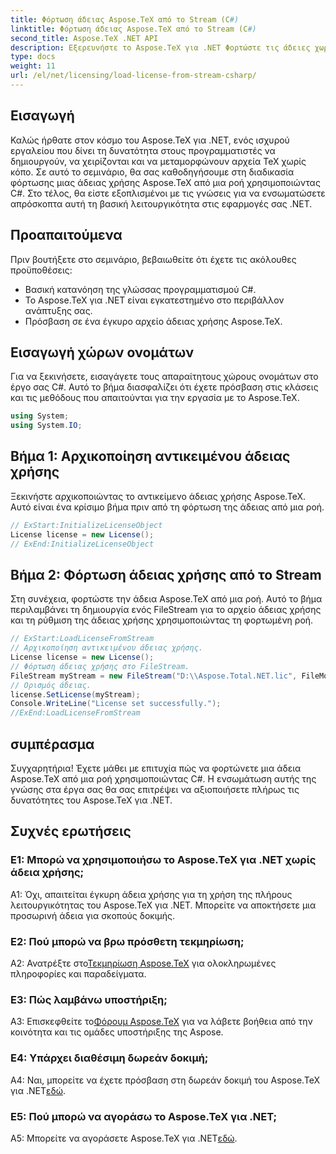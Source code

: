 ```yaml
---
title: Φόρτωση άδειας Aspose.TeX από το Stream (C#)
linktitle: Φόρτωση άδειας Aspose.TeX από το Stream (C#)
second_title: Aspose.TeX .NET API
description: Εξερευνήστε το Aspose.TeX για .NET Φορτώστε τις άδειες χωρίς προβλήματα, βελτιώστε την επεξεργασία εγγράφων. Δείτε το σεμινάριο για οδηγίες βήμα προς βήμα.
type: docs
weight: 11
url: /el/net/licensing/load-license-from-stream-csharp/
---
```

## Εισαγωγή

Καλώς ήρθατε στον κόσμο του Aspose.TeX για .NET, ενός ισχυρού εργαλείου που δίνει τη δυνατότητα στους προγραμματιστές να δημιουργούν, να χειρίζονται και να μεταμορφώνουν αρχεία TeX χωρίς κόπο. Σε αυτό το σεμινάριο, θα σας καθοδηγήσουμε στη διαδικασία φόρτωσης μιας άδειας χρήσης Aspose.TeX από μια ροή χρησιμοποιώντας C#. Στο τέλος, θα είστε εξοπλισμένοι με τις γνώσεις για να ενσωματώσετε απρόσκοπτα αυτή τη βασική λειτουργικότητα στις εφαρμογές σας .NET.

## Προαπαιτούμενα

Πριν βουτήξετε στο σεμινάριο, βεβαιωθείτε ότι έχετε τις ακόλουθες προϋποθέσεις:

- Βασική κατανόηση της γλώσσας προγραμματισμού C#.
- Το Aspose.TeX για .NET είναι εγκατεστημένο στο περιβάλλον ανάπτυξης σας.
- Πρόσβαση σε ένα έγκυρο αρχείο άδειας χρήσης Aspose.TeX.

## Εισαγωγή χώρων ονομάτων

Για να ξεκινήσετε, εισαγάγετε τους απαραίτητους χώρους ονομάτων στο έργο σας C#. Αυτό το βήμα διασφαλίζει ότι έχετε πρόσβαση στις κλάσεις και τις μεθόδους που απαιτούνται για την εργασία με το Aspose.TeX.

```csharp
using System;
using System.IO;
```

## Βήμα 1: Αρχικοποίηση αντικειμένου άδειας χρήσης

Ξεκινήστε αρχικοποιώντας το αντικείμενο άδειας χρήσης Aspose.TeX. Αυτό είναι ένα κρίσιμο βήμα πριν από τη φόρτωση της άδειας από μια ροή.

```csharp
// ExStart:InitializeLicenseObject
License license = new License();
// ExEnd:InitializeLicenseObject
```

## Βήμα 2: Φόρτωση άδειας χρήσης από το Stream

Στη συνέχεια, φορτώστε την άδεια Aspose.TeX από μια ροή. Αυτό το βήμα περιλαμβάνει τη δημιουργία ενός FileStream για το αρχείο άδειας χρήσης και τη ρύθμιση της άδειας χρήσης χρησιμοποιώντας τη φορτωμένη ροή.

```csharp
// ExStart:LoadLicenseFromStream
// Αρχικοποίηση αντικειμένου άδειας χρήσης.
License license = new License();
// Φόρτωση άδειας χρήσης στο FileStream.
FileStream myStream = new FileStream("D:\\Aspose.Total.NET.lic", FileMode.Open);
// Ορισμός άδειας.
license.SetLicense(myStream);
Console.WriteLine("License set successfully.");
//ExEnd:LoadLicenseFromStream
```

## συμπέρασμα

Συγχαρητήρια! Έχετε μάθει με επιτυχία πώς να φορτώνετε μια άδεια Aspose.TeX από μια ροή χρησιμοποιώντας C#. Η ενσωμάτωση αυτής της γνώσης στα έργα σας θα σας επιτρέψει να αξιοποιήσετε πλήρως τις δυνατότητες του Aspose.TeX για .NET.

## Συχνές ερωτήσεις

### Ε1: Μπορώ να χρησιμοποιήσω το Aspose.TeX για .NET χωρίς άδεια χρήσης;

A1: Όχι, απαιτείται έγκυρη άδεια χρήσης για τη χρήση της πλήρους λειτουργικότητας του Aspose.TeX για .NET. Μπορείτε να αποκτήσετε μια προσωρινή άδεια για σκοπούς δοκιμής.

### Ε2: Πού μπορώ να βρω πρόσθετη τεκμηρίωση;

 A2: Ανατρέξτε στο[Τεκμηρίωση Aspose.TeX](https://reference.aspose.com/tex/net/) για ολοκληρωμένες πληροφορίες και παραδείγματα.

### Ε3: Πώς λαμβάνω υποστήριξη;

 A3: Επισκεφθείτε το[Φόρουμ Aspose.TeX](https://forum.aspose.com/c/tex/47) για να λάβετε βοήθεια από την κοινότητα και τις ομάδες υποστήριξης της Aspose.

### Ε4: Υπάρχει διαθέσιμη δωρεάν δοκιμή;

A4: Ναι, μπορείτε να έχετε πρόσβαση στη δωρεάν δοκιμή του Aspose.TeX για .NET[εδώ](https://releases.aspose.com/).

### Ε5: Πού μπορώ να αγοράσω το Aspose.TeX για .NET;

 A5: Μπορείτε να αγοράσετε Aspose.TeX για .NET[εδώ](https://purchase.aspose.com/buy).
